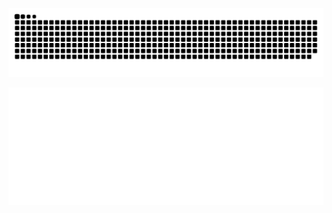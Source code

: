 
![github contribution grid snake animation](https://raw.githubusercontent.com/Kkkkkk58/Kkkkkk58/output/github-contribution-grid-snake.svg)

<!--START_SECTION:waka-->

<!--END_SECTION:waka-->

![Metrics](/metrics.svg)
